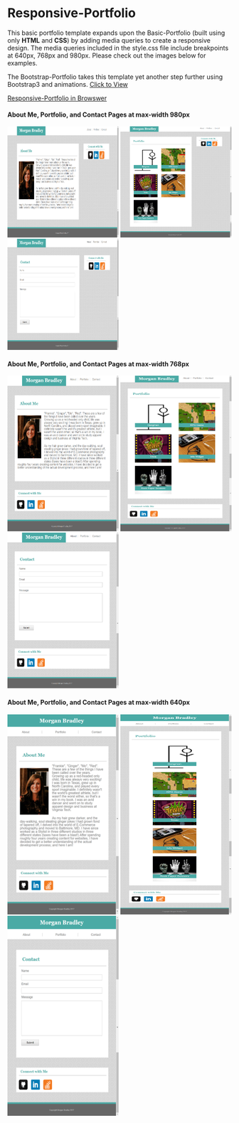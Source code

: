 # Responsive-Portfolio

This basic portfolio template expands upon the Basic-Portfolio (built using only **HTML** and **CSS**) by adding media queries to create a responsive design. The media queries included in the style.css file include breakpoints at 640px, 768px and 980px. Please check out the images below for examples.

The Bootstrap-Portfolio takes this template yet another step further using Bootstrap3 and animations. [Click to View](https://github.com/mfbradley/Bootstrap-Portfolio)

[Responsive-Portfolio in Browswer](https://mfbradley.github.io/Responsive-Portfolio/)  


#### About Me, Portfolio, and Contact Pages at max-width 980px
<img src="./assets/images/About_980.png" alt="980" width=250 height=250 /> <img src="./assets/images/Portfolio_980.png" alt="980" width=250 height=250 /> <img src="./assets/images/Contact_980.png" alt="980" width=250 height=250 />

#### About Me, Portfolio, and Contact Pages at max-width 768px
<img src="./assets/images/About_768.png" alt="768" width=250 height=350 /> <img src="./assets/images/Portfolio_768.png" alt="980" width=250 height=350 /> <img src="./assets/images/Contact_768.png" alt="768" width=250 height=350 />



#### About Me, Portfolio, and Contact Pages at max-width 640px
<img src="./assets/images/About_640.png" alt="640" width=250 height=450 /> <img src="./assets/images/Portfolio_640.png" alt="640" width=250 height=450 /> <img src="./assets/images/Contact_640.png" alt="640" width=250 height=450 />


